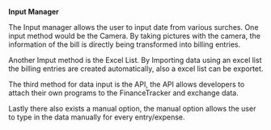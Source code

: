 **Input Manager**

The Input manager allows the user to input date from various surches. One input method would be the Camera. By taking pictures with the camera, the information of the bill is directly being transformed into billing entries.

Another Imput method is the Excel List. By Importing data using an excel list the billing entries are created automatically, also a excel list can be exportet.

The third method for data input is the API, the API allows developers to attach their own programs to the FinanceTracker and exchange data.

Lastly there also exists a manual option, the manual option allows the user to type in the data manually for every entry/expense.
